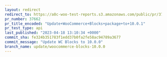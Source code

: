 ```yaml
---
layout: redirect
redirect_to: https://a8c-woo-test-reports.s3.amazonaws.com/public/pr/37662/api/index.html
pr_number: 37662
pr_title_encoded: "Update+WooCommerce+Blocks+package+to+10.0.1"
pr_test_type: api
last_published: "2023-04-18 13:10:34 +0000"
commit_sha: fe324b351783f1edd37b0fa2fe58ac94789a3677
commit_message: "Update WC Blocks to 10.0.0"
branch_name: update/woocommerce-blocks-10.0.0
---
```

